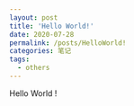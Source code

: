 ```yaml
---
layout: post
title: 'Hello World!'
date: 2020-07-28
permalink: /posts/HelloWorld!
categories: 笔记
tags:
  - others
---
```


Hello World !